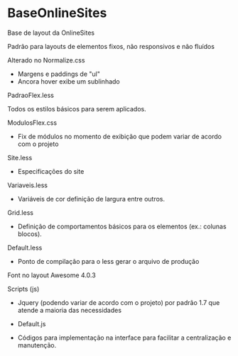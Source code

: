BaseOnlineSites
===============

Base de layout da OnlineSites

Padrão para layouts de elementos fixos, não responsivos e não fluídos

Alterado no Normalize.css
- Margens e paddings de "ul"
- Ancora hover exibe um sublinhado


PadraoFlex.less

Todos os estilos básicos para serem aplicados.

ModulosFlex.css

- Fix de módulos no momento de exibição que podem variar de acordo com o projeto

Site.less

- Especificações do site

Variaveis.less

- Variáveis de cor definição de largura entre outros.

Grid.less

- Definição de comportamentos básicos para os elementos (ex.: colunas blocos).

Default.less

- Ponto de compilação para o less gerar o arquivo de produção

Font no layout Awesome 4.0.3

Scripts (js)

- Jquery (podendo variar de acordo com o projeto) por padrão 1.7 que atende a maioria das necessidades

- Default.js

- Códigos para implementação na interface para facilitar a centralização e manutenção.


